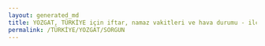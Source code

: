 ```yaml
---
layout: generated_md
title: YOZGAT, TÜRKİYE için iftar, namaz vakitleri ve hava durumu - ilçe/eyalet seç
permalink: /TÜRKİYE/YOZGAT/SORGUN
---
```


<script type="text/javascript">
  var country = TÜRKİYE;
  var city = YOZGAT;
  var state = SORGUN;
  var lat = 72;
  var lon = 21;
</script>
